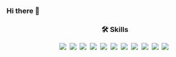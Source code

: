 ### Hi there 👋

<h3 align="center">🛠 Skills</h3>

<p align="center">
  <img src="https://img.shields.io/badge/Java-ED8B00?style=for-the-badge&logo=java&logoColor=white"/></a>&nbsp 
  <img src="https://img.shields.io/badge/Kotlin-0095D5?&style=for-the-badge&logo=kotlin&logoColor=white"/></a>&nbsp 
  <img src="https://img.shields.io/badge/Go-00ADD8?style=for-the-badge&logo=go&logoColor=white"/></a>&nbsp 
  <img src="https://img.shields.io/badge/Spring-6DB33F?style=for-the-badge&logo=spring&logoColor=white"/></a>&nbsp 
  <img src="https://img.shields.io/badge/SpringBoot-6DB33F?style=for-the-badge&logo=spring&logoColor=white"/></a>&nbsp 
  <img src="https://img.shields.io/badge/MySQL-00000F?style=for-the-badge&logo=mysql&logoColor=white"/></a>&nbsp 
  <img src="https://img.shields.io/badge/PostgreSQL-316192?style=for-the-badge&logo=postgresql&logoColor=white"/></a>&nbsp 
  <img src="https://img.shields.io/badge/Amazon%20DynamoDB-4053D6?style=for-the-badge&logo=Amazon%20DynamoDB&logoColor=white"/></a>&nbsp 
  <img src="https://img.shields.io/badge/Docker-2496ED?style=for-the-badge&logo=Docker&logoColor=white"/></a>&nbsp 
  <img src="https://img.shields.io/badge/Kubernetes-326CE5?style=for-the-badge&logo=Kubernetes&logoColor=white"/></a>&nbsp 
  <img src="https://img.shields.io/badge/Jenkins-D24939?style=for-the-badge&logo=Jenkins&logoColor=white"/></a>&nbsp 
</p>

